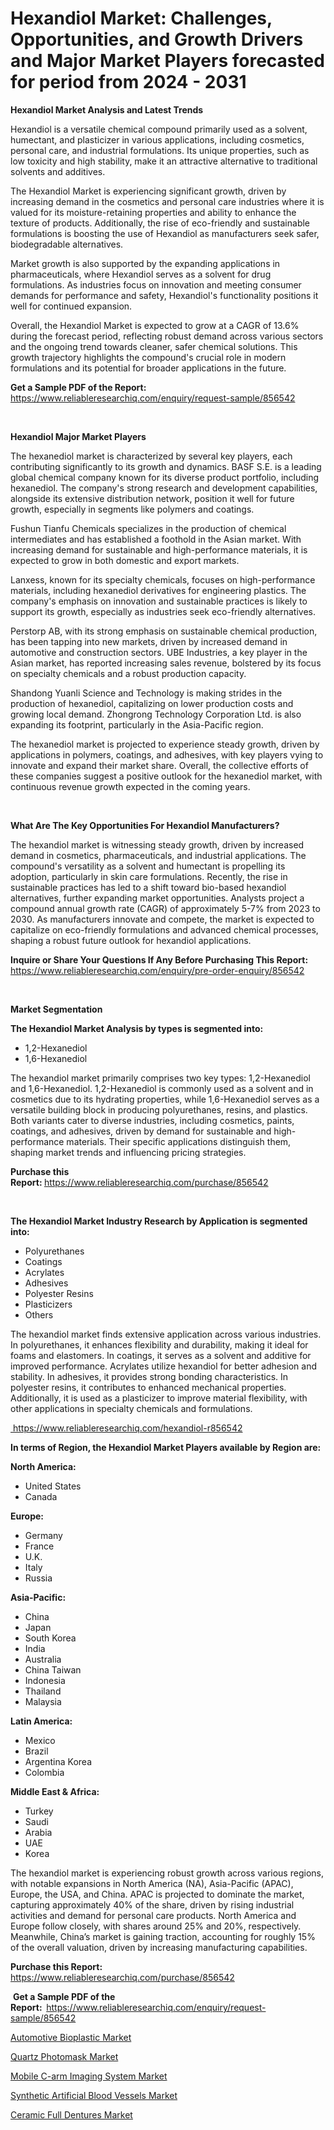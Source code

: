 <p><h1>Hexandiol Market: Challenges, Opportunities, and Growth Drivers and Major Market Players forecasted for period from 2024 - 2031</h1></p><p><strong>Hexandiol Market Analysis and Latest Trends</strong></p>
<p><p>Hexandiol is a versatile chemical compound primarily used as a solvent, humectant, and plasticizer in various applications, including cosmetics, personal care, and industrial formulations. Its unique properties, such as low toxicity and high stability, make it an attractive alternative to traditional solvents and additives.</p><p>The Hexandiol Market is experiencing significant growth, driven by increasing demand in the cosmetics and personal care industries where it is valued for its moisture-retaining properties and ability to enhance the texture of products. Additionally, the rise of eco-friendly and sustainable formulations is boosting the use of Hexandiol as manufacturers seek safer, biodegradable alternatives.</p><p>Market growth is also supported by the expanding applications in pharmaceuticals, where Hexandiol serves as a solvent for drug formulations. As industries focus on innovation and meeting consumer demands for performance and safety, Hexandiol's functionality positions it well for continued expansion.</p><p>Overall, the Hexandiol Market is expected to grow at a CAGR of 13.6% during the forecast period, reflecting robust demand across various sectors and the ongoing trend towards cleaner, safer chemical solutions. This growth trajectory highlights the compound's crucial role in modern formulations and its potential for broader applications in the future.</p></p>
<p><strong>Get a Sample PDF of the Report:&nbsp;</strong> <a href="https://www.reliableresearchiq.com/enquiry/request-sample/856542?utm_campaign=104&utm_medium=2&utm_source=Github&utm_content=ia&utm_term=09112024&utm_id=hexandiol">https://www.reliableresearchiq.com/enquiry/request-sample/856542</a></p>
<p>&nbsp;</p>
<p><strong>Hexandiol Major Market Players</strong></p>
<p><p>The hexanediol market is characterized by several key players, each contributing significantly to its growth and dynamics. BASF S.E. is a leading global chemical company known for its diverse product portfolio, including hexanediol. The company's strong research and development capabilities, alongside its extensive distribution network, position it well for future growth, especially in segments like polymers and coatings.</p><p>Fushun Tianfu Chemicals specializes in the production of chemical intermediates and has established a foothold in the Asian market. With increasing demand for sustainable and high-performance materials, it is expected to grow in both domestic and export markets.</p><p>Lanxess, known for its specialty chemicals, focuses on high-performance materials, including hexanediol derivatives for engineering plastics. The company's emphasis on innovation and sustainable practices is likely to support its growth, especially as industries seek eco-friendly alternatives.</p><p>Perstorp AB, with its strong emphasis on sustainable chemical production, has been tapping into new markets, driven by increased demand in automotive and construction sectors. UBE Industries, a key player in the Asian market, has reported increasing sales revenue, bolstered by its focus on specialty chemicals and a robust production capacity.</p><p>Shandong Yuanli Science and Technology is making strides in the production of hexanediol, capitalizing on lower production costs and growing local demand. Zhongrong Technology Corporation Ltd. is also expanding its footprint, particularly in the Asia-Pacific region.</p><p>The hexanediol market is projected to experience steady growth, driven by applications in polymers, coatings, and adhesives, with key players vying to innovate and expand their market share. Overall, the collective efforts of these companies suggest a positive outlook for the hexanediol market, with continuous revenue growth expected in the coming years.</p></p>
<p>&nbsp;</p>
<p><strong>What Are The Key Opportunities For Hexandiol Manufacturers?</strong></p>
<p><p>The hexandiol market is witnessing steady growth, driven by increased demand in cosmetics, pharmaceuticals, and industrial applications. The compound's versatility as a solvent and humectant is propelling its adoption, particularly in skin care formulations. Recently, the rise in sustainable practices has led to a shift toward bio-based hexandiol alternatives, further expanding market opportunities. Analysts project a compound annual growth rate (CAGR) of approximately 5-7% from 2023 to 2030. As manufacturers innovate and compete, the market is expected to capitalize on eco-friendly formulations and advanced chemical processes, shaping a robust future outlook for hexandiol applications.</p></p>
<p><strong>Inquire or Share Your Questions If Any Before Purchasing This Report:</strong> <a href="https://www.reliableresearchiq.com/enquiry/pre-order-enquiry/856542?utm_campaign=104&utm_medium=2&utm_source=Github&utm_content=ia&utm_term=09112024&utm_id=hexandiol">https://www.reliableresearchiq.com/enquiry/pre-order-enquiry/856542</a></p>
<p>&nbsp;</p>
<p><strong>Market Segmentation</strong></p>
<p><strong>The Hexandiol Market Analysis by types is segmented into:</strong></p>
<p><ul><li>1,2-Hexanediol</li><li>1,6-Hexanediol</li></ul></p>
<p><p>The hexandiol market primarily comprises two key types: 1,2-Hexanediol and 1,6-Hexanediol. 1,2-Hexanediol is commonly used as a solvent and in cosmetics due to its hydrating properties, while 1,6-Hexanediol serves as a versatile building block in producing polyurethanes, resins, and plastics. Both variants cater to diverse industries, including cosmetics, paints, coatings, and adhesives, driven by demand for sustainable and high-performance materials. Their specific applications distinguish them, shaping market trends and influencing pricing strategies.</p></p>
<p><strong>Purchase this Report:&nbsp;</strong><a href="https://www.reliableresearchiq.com/purchase/856542?utm_campaign=104&utm_medium=2&utm_source=Github&utm_content=ia&utm_term=09112024&utm_id=hexandiol">https://www.reliableresearchiq.com/purchase/856542</a></p>
<p>&nbsp;</p>
<p><strong>The Hexandiol Market Industry Research by Application is segmented into:</strong></p>
<p><ul><li>Polyurethanes</li><li>Coatings</li><li>Acrylates</li><li>Adhesives</li><li>Polyester Resins</li><li>Plasticizers</li><li>Others</li></ul></p>
<p><p>The hexandiol market finds extensive application across various industries. In polyurethanes, it enhances flexibility and durability, making it ideal for foams and elastomers. In coatings, it serves as a solvent and additive for improved performance. Acrylates utilize hexandiol for better adhesion and stability. In adhesives, it provides strong bonding characteristics. In polyester resins, it contributes to enhanced mechanical properties. Additionally, it is used as a plasticizer to improve material flexibility, with other applications in specialty chemicals and formulations.</p></p>
<p><a href="https://www.reliableresearchiq.com/hexandiol-r856542?utm_campaign=104&utm_medium=2&utm_source=Github&utm_content=ia&utm_term=09112024&utm_id=hexandiol">&nbsp;https://www.reliableresearchiq.com/hexandiol-r856542</a></p>
<p><strong>In terms of Region, the Hexandiol Market Players available by Region are:</strong></p>
<p>
    <p> <strong> North America: </strong>
        <ul>
            <li>United States</li>
            <li>Canada</li>
        </ul>
        </p> 
    <p> <strong> Europe: </strong>
        <ul>
            <li>Germany</li>
            <li>France</li>
            <li>U.K.</li>
            <li>Italy</li>
            <li>Russia</li>
        </ul>
        </p> 
    <p> <strong> Asia-Pacific: </strong>
        <ul>
            <li>China</li>
            <li>Japan</li>
            <li>South Korea</li>
            <li>India</li>
            <li>Australia</li>
            <li>China Taiwan</li>
            <li>Indonesia</li>
            <li>Thailand</li>
            <li>Malaysia</li>
        </ul>
        </p> 
    <p> <strong> Latin America: </strong>
        <ul>
            <li>Mexico</li>
            <li>Brazil</li>
            <li>Argentina Korea</li>
            <li>Colombia</li>
        </ul>
        </p> 
    <p> <strong> Middle East & Africa: </strong>
        <ul>
            <li>Turkey</li>
            <li>Saudi</li>
            <li>Arabia</li>
            <li>UAE</li>
            <li>Korea</li>
        </ul>
    </p>
    </p>
<p><p>The hexandiol market is experiencing robust growth across various regions, with notable expansions in North America (NA), Asia-Pacific (APAC), Europe, the USA, and China. APAC is projected to dominate the market, capturing approximately 40% of the share, driven by rising industrial activities and demand for personal care products. North America and Europe follow closely, with shares around 25% and 20%, respectively. Meanwhile, China’s market is gaining traction, accounting for roughly 15% of the overall valuation, driven by increasing manufacturing capabilities.</p></p>
<p><strong>Purchase this Report: </strong><a href="https://www.reliableresearchiq.com/purchase/856542?utm_campaign=104&utm_medium=2&utm_source=Github&utm_content=ia&utm_term=09112024&utm_id=hexandiol">https://www.reliableresearchiq.com/purchase/856542</a></p>
<p>&nbsp;<strong>Get a Sample PDF of the Report:&nbsp;&nbsp;</strong><a href="https://www.reliableresearchiq.com/enquiry/request-sample/856542?utm_campaign=104&utm_medium=2&utm_source=Github&utm_content=ia&utm_term=09112024&utm_id=hexandiol">https://www.reliableresearchiq.com/enquiry/request-sample/856542</a></p>
<p><strong></strong></p>
<p><p><a href="https://github.com/halkoitweden3/Market-Research-Report-List-1/blob/main/automotive-bioplastic-market.md?utm_campaign=104&utm_medium=2&utm_source=Github&utm_content=ia&utm_term=09112024&utm_id=hexandiol">Automotive Bioplastic Market</a></p><p><a href="https://github.com/rozh43oreder/Market-Research-Report-List-1/blob/main/quartz-photomask-market.md?utm_campaign=104&utm_medium=2&utm_source=Github&utm_content=ia&utm_term=09112024&utm_id=hexandiol">Quartz Photomask Market</a></p><p><a href="https://issuu.com/reportprime-2/docs/mobile-c-arm-imaging-system-market-_0dc81161286899?utm_campaign=104&utm_medium=2&utm_source=Github&utm_content=ia&utm_term=09112024&utm_id=hexandiol">Mobile C-arm Imaging System Market</a></p><p><a href="https://issuu.com/reportprime-2/docs/synthetic-artificial-blood-vessels-_0293ba51781ad7?utm_campaign=104&utm_medium=2&utm_source=Github&utm_content=ia&utm_term=09112024&utm_id=hexandiol">Synthetic Artificial Blood Vessels Market</a></p><p><a href="https://issuu.com/reportprime-2/docs/ceramic-full-dentures-market-size-2_6384cf81bf092f?utm_campaign=104&utm_medium=2&utm_source=Github&utm_content=ia&utm_term=09112024&utm_id=hexandiol">Ceramic Full Dentures Market</a></p></p>